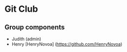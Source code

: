 # Git Club

## Group components

- Judith (admin)
- Henry [HenryNovoa] (https://github.com/HenryNovoa)